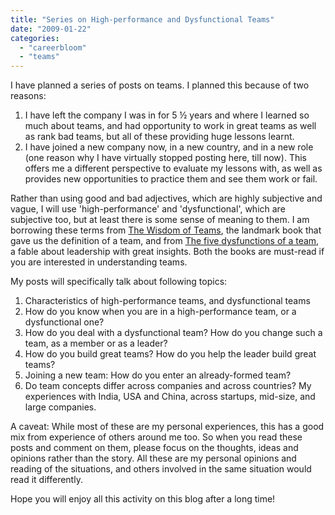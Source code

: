 ```yaml
---
title: "Series on High-performance and Dysfunctional Teams"
date: "2009-01-22"
categories: 
  - "careerbloom"
  - "teams"
---
```


I have planned a series of posts on teams. I planned this because of two reasons:

1. I have left the company I was in for 5 ½ years and where I learned so much about teams, and had opportunity to work in great teams as well as rank bad teams, but all of these providing huge lessons learnt.
2. I have joined a new company now, in a new country, and in a new role (one reason why I have virtually stopped posting here, till now). This offers me a different perspective to evaluate my lessons with, as well as provides new opportunities to practice them and see them work or fail.

Rather than using good and bad adjectives, which are highly subjective and vague, I will use 'high-performance' and 'dysfunctional', which are subjective too, but at least there is some sense of meaning to them. I am borrowing these terms from [The Wisdom of Teams](http://www.wisdomofteams.com/), the landmark book that gave us the definition of a team, and from [The five dysfunctions of a team](http://www.tablegroup.com/books/dysfunctions/), a fable about leadership with great insights. Both the books are must-read if you are interested in understanding teams.

My posts will specifically talk about following topics:

1. Characteristics of high-performance teams, and dysfunctional teams
2. How do you know when you are in a high-performance team, or a dysfunctional one?
3. How do you deal with a dysfunctional team? How do you change such a team, as a member or as a leader?
4. How do you build great teams? How do you help the leader build great teams?
5. Joining a new team: How do you enter an already-formed team?
6. Do team concepts differ across companies and across countries? My experiences with India, USA and China, across startups, mid-size, and large companies.

A caveat: While most of these are my personal experiences, this has a good mix from experience of others around me too. So when you read these posts and comment on them, please focus on the thoughts, ideas and opinions rather than the story. All these are my personal opinions and reading of the situations, and others involved in the same situation would read it differently.

Hope you will enjoy all this activity on this blog after a long time!
